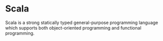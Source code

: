 # Scala
Scala is a strong statically typed general-purpose programming language which supports both object-oriented programming and functional programming.
